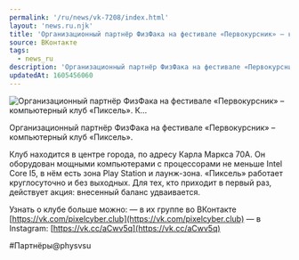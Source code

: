```yaml
---
permalink: '/ru/news/vk-7208/index.html'
layout: 'news.ru.njk'
title: 'Организационный партнёр ФизФака на фестивале «Первокурсник» – компьютерный клуб «Пиксель».    К…'
source: ВКонтакте
tags:
  - news_ru
description: 'Организационный партнёр ФизФака на фестивале «Первокурсник» – компьютерный клуб «Пиксель».    К…'
updatedAt: 1605456060
---
```

![Организационный партнёр ФизФака на фестивале «Первокурсник» – компьютерный клуб «Пиксель».    К…](https://sun9-5.userapi.com/impg/lpLKqRAx1Bscf079sPAHp-rj3OrYCAS0AL9Z8A/w0RCADHiaYU.jpg?size=1280x960&quality=96&proxy=1&sign=1272df0fa26445c1bd48e5fb6037d936&c_uniq_tag=ZDlylawj7_NeJTkmf48WDPo3WwQJjW4j-Q-IKler-gs&type=album)

Организационный партнёр ФизФака на фестивале «Первокурсник» – компьютерный клуб «Пиксель».

Клуб находится в центре города, по адресу Карла Маркса 70А. Он оборудован мощными компьютерами с процессорами не меньше Intel Core I5, в нём есть зона Play Station и лаунж-зона. «Пиксель» работает круглосуточно и без выходных. Для тех, кто приходит в первый раз, действует акция: внесенный баланс удваивается.

Узнать о клубе больше можно:
— в их группе во ВКонтакте [https://vk.com/pixelcyber.club](https://vk.com/pixelcyber.club)
— в Instagram: [https://vk.cc/aCwv5q](https://vk.cc/aCwv5q)

#Партнёры@physvsu
